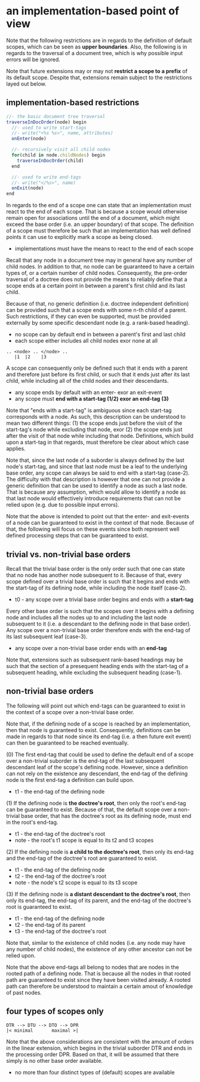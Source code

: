 
<!-- ======================================================================= -->
# an implementation-based point of view

Note that the following restrictions are in regards to the definition of default
scopes, which can be seen as **upper boundaries**. Also, the following is in
regards to the traversal of a document tree, which is why possible input errors
will be ignored.

Note that future extensions may or may not **restrict a scope to a prefix** of
its default scope. Despite that, extensions remain subject to the restrictions
layed out below.

<!-- ======================================================================= -->
## implementation-based restrictions

```js
//- the basic document tree traversal
traverseInDocOrder(node) begin
  //- used to write start-tags
  //- write("<%s %s>", name, attributes)
  onEnter(node)

  //- recursively visit all child nodes
  for(child in node.childNodes) begin
    traverseInDocOrder(child)
  end

  //- used to write end-tags
  //- write("</%s>", name)
  onExit(node)
end
```

In regards to the end of a scope one can state that an implementation must react
to the end of each scope. That is because a scope would otherwise remain open
for associations until the end of a document, which might exceed the base order
(i.e. an upper boundary) of that scope. The definition of a scope must therefore
be such that an implementation has well defined points it can use to explicitly
mark a scope as being closed.

* implementations must have the means to react to the end of each scope

Recall that any node in a document tree may in general have any number of child
nodes. In addition to that, no node can be guaranteed to have a certain types
of, or a certain number of child nodes. Consequently, the pre-order traversal
of a doctree does not provide the means to reliably define that a scope ends
at a certain point in between a parent's first child and its last child.

Because of that, no generic definition (i.e. doctree independent definition)
can be provided such that a scope ends with some n-th child of a parent. Such
restrictions, if they can even be supported, must be provided externally by
some specific descendant node (e.g. a rank-based heading).

* no scope can by default end in between a parent's first and last child
* each scope either includes all child nodes exor none at all

```
.. <node> .. </node> ..
   |1  |2    |3
```

A scope can consequently only be defined such that it ends with a parent and
therefore just before its first child, or such that it ends just after its last
child, while including all of the child nodes and their descendants.

* any scope ends by default with an enter- exor an exit-event
* any scope must **end with a start-tag (1/2) exor an end-tag (3)**

Note that "ends with a start-tag" is ambiguous since each start-tag corresponds
with a node. As such, this description can be understood to mean two different
things: (1) the scope ends just before the visit of the start-tag's node while
excluding that node, exor (2) the scope ends just after the visit of that node
while including that node. Definitions, which build upon a start-tag in that
regards, must therefore be clear about which case applies.

Note that, since the last node of a suborder is always defined by the last
node's start-tag, and since that last node must be a leaf to the underlying
base order, any scope can always be said to end with a start-tag (case-2).
The difficulty with that description is however that one can not provide a
generic definition that can be used to identify a node as such a last node.
That is because any assumption, which would allow to identify a node as that
last node would effectively introduce requirements that can not be relied
upon (e.g. due to possible input errors).

Note that the above is intended to point out that the enter- and exit-events
of a node can be guaranteed to exist in the context of that node. Because of
that, the following will focus on these events since both represent well
defined processing steps that can be guaranteed to exist.

<!-- ======================================================================= -->
## trivial vs. non-trivial base orders

Recall that the trivial base order is the only order such that one can state
that no node has another node subsequent to it. Because of that, every scope
defined over a trivial base order is such that it begins and ends with the
start-tag of its defining node, while including the node itself (case-2).

* t0 - any scope over a trivial base order begins and ends with a **start-tag**

Every other base order is such that the scopes over it begins with a defining
node and includes all the nodes up to and including the last node subsequent to
it (i.e. a descendant to the defining node in that base order). Any scope over
a non-trivial base order therefore ends with the end-tag of its last subsequent
leaf (case-3).

* any scope over a non-trivial base order ends with an **end-tag**

Note that, extensions such as subsequent rank-based headings may be such that
the section of a presequent heading ends with the start-tag of a subsequent
heading, while excluding the subsequent heading (case-1).

<!-- ======================================================================= -->
## non-trivial base orders

The following will point out which end-tags can be guaranteed to exist in the
context of a scope over a non-trivial base order.

Note that, if the defining node of a scope is reached by an implementation,
then that node is guaranteed to exist. Consequently, definitions can be made
in regards to that node since its end-tag (i.e. a then future exit event) can
then be guaranteed to be reached eventually.

(0) The first end-tag that could be used to define the default end of a scope
over a non-trivial suborder is the end-tag of the last subsequent descendant
leaf of the scope's defining node. However, since a definition can not rely
on the existence any descendant, the end-tag of the defining node is the first
end-tag a definition can build upon.

* t1 - the end-tag of the defining node

(1) If the defining node is **the doctree's root**, then only the root's
end-tag can be guaranteed to exist. Because of that, the default scope over
a non-trivial base order, that has the doctree's root as its defining node,
must end in the root's end-tag.

* t1 - the end-tag of the doctree's root
* note - the root's t1 scope is equal to its t2 and t3 scopes

(2) If the defining node is **a child to the doctree's root**, then only
its end-tag and the end-tag of the doctree's root are guaranteed to exist.

* t1 - the end-tag of the defining node
* t2 - the end-tag of the doctree's root
* note - the node's t2 scope is equal to its t3 scope

(3) If the defining node is **a distant descendant to the doctree's root**,
then only its end-tag, the end-tag of its parent, and the end-tag of the
doctree's root is guaranteed to exist.

* t1 - the end-tag of the defining node
* t2 - the end-tag of its parent
* t3 - the end-tag of the doctree's root

Note that, similar to the existence of child nodes (i.e. any node may have any
number of child nodes), the existence of any other ancestor can not be relied
upon.

Note that the above end-tags all belong to nodes that are nodes in the rooted
path of a defining node. That is because all the nodes in that rooted path are
guaranteed to exist since they have been visited already. A rooted path can
therefore be understood to maintain a certain amout of knowledge of past nodes.

<!-- ======================================================================= -->
## four types of scopes only

```
DTR --> DTU --> DTO --> DPR
|< minimal       maximal >|
```

Note that the above considerations are consistent with the amount of orders in
the linear extension, which begins in the trivial suborder DTR and ends in the
processing order DPR. Based on that, it will be assumed that there simply is no
other base order available.

* no more than four distinct types of (default) scopes are available
